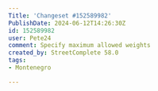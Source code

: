 ```yaml
---
Title: 'Changeset #152589982'
PublishDate: 2024-06-12T14:26:30Z
id: 152589982
user: Pete24
comment: Specify maximum allowed weights
created_by: StreetComplete 58.0
tags:
- Montenegro

---
```


